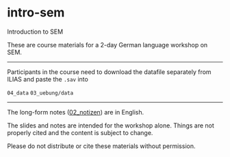 # intro-sem
Introduction to SEM 

These are course materials for a 2-day German language workshop on SEM. 

---

Participants in the course need to download the datafile separately from ILIAS and paste the `.sav` into 

`04_data`
`03_uebung/data`

---

The long-form notes ([02_notizen](https://github.com/henrik-andersen/intro-sem/tree/main/02_notizen)) are in English. 

The slides and notes are intended for the workshop alone. Things are not properly cited and the content is subject to change. 

Please do not distribute or cite these materials without permission. 
